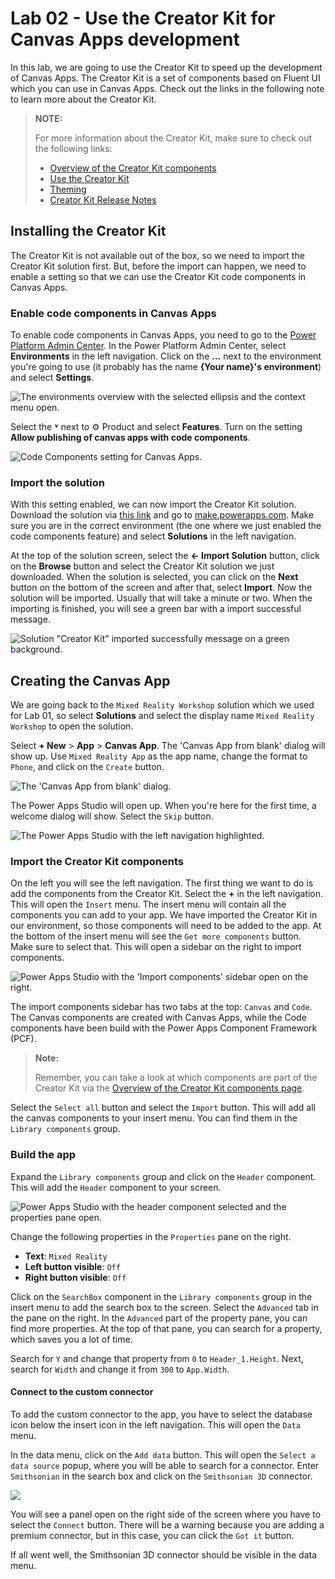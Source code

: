 # Lab 02 - Use the Creator Kit for Canvas Apps development

In this lab, we are going to use the Creator Kit to speed up the development of Canvas Apps. The Creator Kit is a set of components based on Fluent UI which you can use in Canvas Apps. Check out the links in the following note to learn more about the Creator Kit.

> **NOTE:**
>
> For more information about the Creator Kit, make sure to check out the following links:
>
> - [Overview of the Creator Kit components](https://docs.microsoft.com/power-platform/guidance/creator-kit/components)
> - [Use the Creator Kit](https://docs.microsoft.com/power-platform/guidance/creator-kit/creator-kit-explained)
> - [Theming](https://docs.microsoft.com/power-platform/guidance/creator-kit/theme)
> - [Creator Kit Release Notes](https://aka.ms/creatorkitlatestrelease)

## Installing the Creator Kit

The Creator Kit is not available out of the box, so we need to import the Creator Kit solution first. But, before the import can happen, we need to enable a setting so that we can use the Creator Kit code components in Canvas Apps.

### Enable code components in Canvas Apps

To enable code components in Canvas Apps, you need to go to the [Power Platform Admin Center](https://aka.ms/ppac). In the Power Platform Admin Center, select **Environments** in the left navigation. Click on the **...** next to the environment you're going to use (it probably has the name **{Your name}'s environment**) and select **Settings**.

![The environments overview with the selected ellipsis and the context menu open.](./assets/Environment-Settings.png)

Select the **˅** next to ⚙ Product and select **Features**. Turn on the setting **Allow publishing of canvas apps with code components**.

![Code Components setting for Canvas Apps.](assets/Environment-Setting-Code-Components.png)

### Import the solution

With this setting enabled, we can now import the Creator Kit solution. Download the solution via [this link](https://aka.ms/creatorkitdownload) and go to [make.powerapps.com](https://make.powerapps.com). Make sure you are in the correct environment (the one where we just enabled the code components feature) and select **Solutions** in the left navigation.

At the top of the solution screen, select the **← Import Solution** button, click on the **Browse** button and select the Creator Kit solution we just downloaded. When the solution is selected, you can click on the **Next** button on the bottom of the screen and after that, select **Import**. Now the solution will be imported. Usually that will take a minute or two. When the importing is finished, you will see a green bar with a import successful message.

![Solution "Creator Kit" imported successfully message on a green background.](./assets/Creator-Kit-Import-Successful.png)

## Creating the Canvas App

We are going back to the `Mixed Reality Workshop` solution which we used for Lab 01, so select **Solutions** and select the display name `Mixed Reality Workshop` to open the solution.

Select **+ New** > **App** > **Canvas App**. The 'Canvas App from blank' dialog will show up. Use `Mixed Reality App` as the app name, change the format to `Phone`, and click on the `Create` button.

![The 'Canvas App from blank' dialog.](./assets/Canvas-App-Create.png)

The Power Apps Studio will open up. When you're here for the first time, a welcome dialog will show. Select the `Skip` button.

![The Power Apps Studio with the left navigation highlighted.](./assets/Canvas-Studio-Left-Navigation.png)

### Import the Creator Kit components

On the left you will see the left navigation. The first thing we want to do is add the components from the Creator Kit. Select the **+** in the left navigation. This will open the `Insert` menu. The insert menu will contain all the components you can add to your app. We have imported the Creator Kit in our environment, so those components will need to be added to the app. At the bottom of the insert menu will see the `Get more components` button. Make sure to select that. This will open a sidebar on the right to import components.

![Power Apps Studio with the 'Import components' sidebar open on the right.](./assets/Canvas-App-Import-Components.png)

The import components sidebar has two tabs at the top: `Canvas` and `Code`. The Canvas components are created with Canvas Apps, while the Code components have been build with the Power Apps Component Framework (PCF).

> **Note:**
>
> Remember, you can take a look at which components are part of the Creator Kit via the [Overview of the Creator Kit components page](https://docs.microsoft.com/en-us/power-platform/guidance/creator-kit/components).

Select the `Select all` button and select the `Import` button. This will add all the canvas components to your insert menu. You can find them in the `Library components` group.

### Build the app

Expand the `Library components` group and click on the `Header` component. This will add the `Header` component to your screen.

![Power Apps Studio with the header component selected and the properties pane open.](assets/Canvas-App-Property-Menu.png)

Change the following properties in the `Properties` pane on the right.

- **Text**: `Mixed Reality`
- **Left button visible**: `Off`
- **Right button visible**: `Off`

Click on the `SearchBox` component in the `Library components` group in the insert menu to add the search box to the screen. Select the `Advanced` tab in the pane on the right. In the `Advanced` part of the property pane, you can find more properties. At the top of that pane, you can search for a property, which saves you a lot of time.

Search for `Y` and change that property from `0` to `Header_1.Height`. Next, search for `Width` and change it from `300` to `App.Width`.

#### Connect to the custom connector

To add the custom connector to the app, you have to select the database icon below the insert icon in the left navigation. This will open the `Data` menu.

In the data menu, click on the `Add data` button. This will open the `Select a data source` popup, where you will be able to search for a connector. Enter `Smithsonian` in the search box and click on the `Smithsonian 3D` connector.

![](./assets/Canvas-App-Add-Custom-Connector.png)

You will see a panel open on the right side of the screen where you have to select the `Connect` button. There will be a warning because you are adding a premium connector, but in this case, you can click the `Got it` button.

If all went well, the Smithsonian 3D connector should be visible in the data menu.
